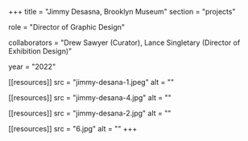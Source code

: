 +++
title = "Jimmy Desasna, Brooklyn Museum"
section = "projects"

role = "Director of Graphic Design"

collaborators = "Drew Sawyer (Curator), Lance Singletary (Director of Exhibition Design)"

year = "2022"

[[resources]]
src = "jimmy-desana-1.jpeg"
alt = ""

[[resources]]
src = "jimmy-desana-4.jpg"
alt = ""

[[resources]]
src = "jimmy-desana-2.jpg"
alt = ""

[[resources]]
src = "6.jpg"
alt = ""
+++

